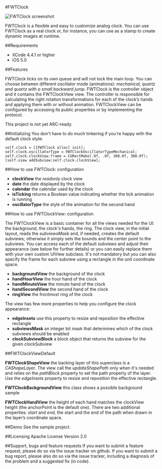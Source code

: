#FWTClock

![FWTClock screenshot](http://grab.by/h3N4)


FWTClock is a flexible and easy to customize analog clock. You can use FWTClock as a real clock or, for instance, you can use as a stamp to create dynamic images at runtime. 

##Requirements
* XCode 4.4.1 or higher
* iOS 5.0

##Features

FWTClock ticks on its own queue and will not lock the main loop. You can choose between different oscillator mode (animations): *mechanical, quartz and quartz with a small backward jump*.
FWTClock is the controller object and it contains the FWTClockView view. The controller is responsible for calculating the right rotation transformations for each of the clock’s hands and applying them with or without animation.
FWTClockView can be configured by accessing its public properties or by implementing the protocol.

This project is not yet ARC-ready.

##Initializing
You don't have to do much tinkering if you're happy with the default clock style:

	self.clock = [[FWTClock alloc] init];
    self.clock.oscillatorType = FWTClockOscillatorTypeMechanical; 
	self.clock.clockView.frame = CGRectMake(.0f, .0f, 300.0f, 300.0f);
	[self.view addSubview:self.clock.clockView];


##How to use FWTClock: configuration

* **clockView** the *readonly* clock view 
* **date** the date displayed by the clock
* **calendar** the calendar used by the clock
* **isTicking** returns a Boolean value indicating whether the tick animation is running
* **oscillatorType** the style of the animation for the second hand

##How to use FWTClockView: configuration

The FWTClockView is a basic container for all the views needed for the UI: the background, the clock's hands, the ring. The clock view, in the initial layout, reads the *subviewsMask* and, if needed, creates the default subviews; otherwise it simply sets the bounds and the center point to the subviews. You can access each of the default subviews and adjust their appearance (see below for further details) or you can easily replace them with your own custom UIView subclass. It's not mandatory but you can also specify the frame for each subview using a rectangle in the unit coordinate space.

* **backgroundView** the background of the clock
* **handHourView** the hour hand of the clock
* **handMinuteView** the minute hand of the clock
* **handSecondView** the second hand of the clock
* **ringView** the frontmost ring of the clock  
    
The view has few more properties to help you configure the clock appearance:

* **edgeInsets** use this property to resize and reposition the effective rectangle 
* **subviewsMask** an integer bit mask that determines which of the clock subviews should be enabled 
* **clockSubviewBlock** a block object that returns the subview for the given clockSubview


##FWTClockViewDefault

**FWTClockShapeView** the backing layer of this superclass is a *CAShapeLayer*. The view call the *updateShapePath* only when it's needed and relies on the *pathBlock* property to set the path property of the layer. Use the *edgeInsets* property to resize and reposition the effective rectangle.

**FWTClockBackgroundView** this class shows a possible background sample

**FWTClockHandView** the height of each hand matches the clockView height (the anchorPoint is the default one). There are two additional properties: *start* and *end*, the start and the end of the path when drawn in the layer’s coordinate space.

##Demo
See the sample project.


##Licensing
Apache License Version 2.0

##Support, bugs and feature requests
If you want to submit a feature request, please do so via the issue tracker on github.
If you want to submit a bug report, please also do so via the issue tracker, including a diagnosis of the problem and a suggested fix (in code).
